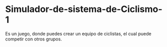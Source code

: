 # Simulador-de-sistema-de-Ciclismo-1
Es un juego, donde puedes crear un equipo de ciclistas, el cual puede competir con otros grupos.
